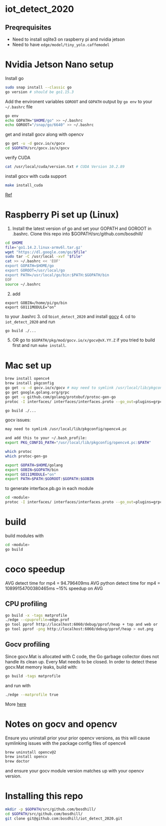 # iot_detect_2020


## Preqrequisites
- Need to install sqlite3 on raspberry pi and nvidia jetson
- Need to have `edge/model/tiny_yolo.caffemodel`

# Nvidia Jetson Nano setup
Install go

``` sh
sudo snap install --classic go
go version # should be go1.15.3
```

Add the environent variables `GOROOT` and `GOPATH` output by `go env` to your `~/.bashrc` file

``` sh
go env
echo GOPATH="$HOME/go" >> ~/.bashrc
echo GOROOT="/snap/go/6640" >> ~/.bashrc
```

get and install gocv along with opencv

``` sh
go get -u -d gocv.io/x/gocv
cd $GOPATH/src/gocv.io/x/gocv
```
verify CUDA

``` sh
cat /usr/local/cuda/version.txt # CUDA Version 10.2.89
```
install gocv with cuda support

``` sh
make install_cuda
```

[Ref](https://github.com/hybridgroup/gocv#ubuntulinux)

# Raspberry Pi set up (Linux)

1. Install the latest version of go and set your GOPATH and GOROOT in .bashrc. Clone this repo into $GOPATH/src/github.com/bosdhill/

``` sh
cd $HOME
file='go1.14.2.linux-armv6l.tar.gz'
wget "https://dl.google.com/go/$file"
sudo tar -C /usr/local -xvf "$file"
cat >> ~/.bashrc << 'EOF'
export GOPATH=$HOME/go
export GOROOT=/usr/local/go
export PATH=/usr/local/go/bin:$PATH:$GOPATH/bin
EOF
source ~/.bashrc
```

2. add

```
export GOBIN=/home/pi/go/bin
export GO111MODULE="on"
```

to your .bashrc
3. cd to`iot_detect_2020` and install [gocv](https://gocv.io/getting-started/linux/)
4. cd to `iot_detect_2020` and run

``` sh
go build ./...
```
5. OR go to `$GOPATH/pkg/mod/gocv.io/x/gocv@vX.YY.Z` if you tried to build first and run `make install`.

# Mac set up
``` sh
brew install opencv4
brew install pkgconfig
go get -u -d gocv.io/x/gocv # may need to symlink /usr/local/lib/pkgconfig/opencv4.pc
go get google.golang.org/grpc
go get -u github.com/golang/protobuf/protoc-gen-go
protoc -I interfaces/ interfaces/interfaces.proto --go_out=plugins=grpc:interfaces

go build ./...
```

gocv issues:

``` sh
may need to symlink /usr/local/lib/pkgconfig/opencv4.pc

and add this to your ~/.bash_profile:
export PKG_CONFIG_PATH="/usr/local/lib/pkgconfig/opencv4.pc:$PATH"
```

``` sh
which protoc
which protoc-gen-go

export GOPATH=$HOME/golang
export GOBIN=$GOPATH/bin
export GO111MODULE="on"
export PATH=$PATH:$GOROOT:$GOPATH:$GOBIN
```

to generate interface.pb.go in each module
``` sh
cd <module>
protoc -I interfaces/ interfaces/interfaces.proto --go_out=plugins=grpc:interfaces
```

# build

build modules with
``` sh
cd <module>
go build
```


# coco speedup
AVG detect time for mp4 = 94.796409ms
AVG python detect time for mp4 = 10899154700380465ms
~15% speedup on AVG

## CPU profiling
``` sh
go build -x -tags matprofile
./edge --cpuprofile=edge.prof
go tool pprof http://localhost:6060/debug/pprof/heap + top and web or
go tool pprof -png http://localhost:6060/debug/pprof/heap > out.png
```

## Gocv profiling
Since gocv.Mat is allocated with C code, the Go garbage collector does not handle its clean up. Every Mat needs to be closed. 
In order to detect these gocv.Mat memory leaks, build with:
```sh
go build -tags matprofile
```
and run with
```sh
./edge --matprofile true
```
More [here](https://gocv.io/blog/2018-11-28-opencv-4-support-and-custom-profiling/)


# Notes on gocv and opencv

Ensure you uninstall prior your prior opencv versions, as this will cause symlinking issues
with the package config files of opencv4
``` sh
brew uninstall opencv@2
brew install opencv
brew doctor
```
and ensure your gocv module version matches up with your opencv version.

# Installing this repo
``` sh
mkdir -p $GOPATH/src/github.com/bosdhill/
cd $GOPATH/src/github.com/bosdhill/
git clone git@github.com:bosdhill/iot_detect_2020.git
```
